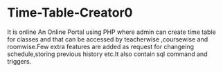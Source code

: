 # Time-Table-Creator0
It is online An Online Portal using PHP where admin can create time table for classes and that can be accessed by teacherwise ,coursewise and roomwise.Few extra features are added as request for changeing schedule,storing previous history etc.It also contain sql command and triggers.

